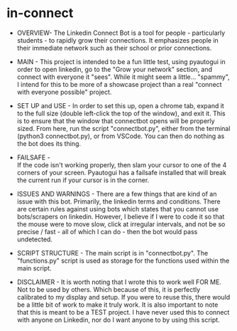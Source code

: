 # in-connect

- OVERVIEW-
The Linkedin Connect Bot is a tool for people - particularly students - to rapidly grow their connections. It emphasizes people in their immediate network such as their school or prior connections. 

- MAIN - 
This project is intended to be a fun little test, using pyautogui in order to open linkedin, go to the "Grow your network"
section, and connect with everyone it "sees". While it might seem a little... "spammy", I intend for this to be more of a showcase project than a real "connect with everyone possible" project.


- SET UP and USE -
In order to set this up, open a chrome tab, expand it to the full size (double left-click the top of the window), and exit it.
This is to ensure that the window that connectbot opens will be properly sized.
From here, run the script "connectbot.py", either from the terminal (python3 connectbot.py), or from VSCode.
You can then do nothing as the bot does its thing.



- FAILSAFE -  
If the code isn't working properly, then slam your cursor to one of the 4 corners of your screen. Pyautogui has a failsafe installed that will break the current run if your cursor is in the corner. 


- ISSUES AND WARNINGS -
There are a few things that are kind of an issue with this bot. Primarily, the linkedin terms and conditions.
There are certain rules against using bots which states that you cannot use bots/scrapers on linkedin.
However, I believe if I were to code it so that the mouse were to move slow, click at irregular intervals, and not be so precise
/ fast - all of which I can do - then the bot would pass undetected. 


- SCRIPT STRUCTURE - 
The main script is in "connectbot.py". The "functions.py" script is used as storage for the functions used within the main script.

- DISCLAIMER -
It is worth noting that I wrote this to work well FOR ME. Not to be used by others. Which because of this, it is perfectly calibrated to my display and setup. If you were to reuse this, there would be a little bit of work to make it truly work.
It is also important to note that this is meant to be a TEST project. I have never used this to connect with anyone on Linkedin, nor do I want anyone to by using this script.
